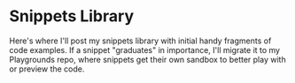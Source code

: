 # Snippets Library

Here's where I'll post my snippets library with initial handy fragments of code examples. If a snippet "graduates" in importance, I'll migrate it to my Playgrounds repo, where snippets get their own sandbox to better play with or preview the code.
